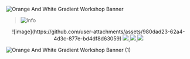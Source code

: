 
![Orange And White Gradient Workshop Banner](https://github.com/user-attachments/assets/3737f46e-16a3-4308-8c94-117b7240ad97)


> <picture>
>   <source media="(prefers-color-scheme: light)" srcset="https://raw.githubusercontent.com/Mqxx/GitHub-Markdown/main/blockquotes/badge/light-theme/info.svg">
>   <img alt="Info" src="https://raw.githubusercontent.com/Mqxx/GitHub-Markdown/main/blockquotes/badge/dark-theme/info.svg">
> </picture><br>
<p align="center">
  ![image](https://github.com/user-attachments/assets/980dad23-62a4-4d3c-877e-bd4df8d63059)

  <a href="https://www.linkedin.com/in/artsiom-krasouski-88405b258/">
    <img src="https://img.shields.io/badge/LinkedIn-0077B5?style=for-the-badge&logo=linkedin&logoColor=white" />
  </a>
  <a href="https://t.me/arkrasouski">
    <img src="https://img.shields.io/badge/Telegram-2CA5E0?style=for-the-badge&logo=telegram&logoColor=white" />
  </a>
  <a href="mailto:arkrasouski@arortem.ru">
    <img src="https://img.shields.io/badge/Связаться-arkrasouski@arortem.ru-d92d2d?style=for-the-badge&logo=yandex&logoColor=white" />
  </a>
</p>


![Orange And White Gradient Workshop Banner (1)](https://github.com/user-attachments/assets/418c3a3f-b128-491f-88a4-52ab2b624bab)

<!--
**arkrasouski/arkrasouski** is a ✨ _special_ ✨ repository because its `README.md` (this file) appears on your GitHub profile.

Here are some ideas to get you started:

- 🔭 I’m currently working on ...
- 🌱 I’m currently learning ...
- 👯 I’m looking to collaborate on ...
- 🤔 I’m looking for help with ...
- 💬 Ask me about ...
- 📫 How to reach me: ...
- 😄 Pronouns: ...
- ⚡ Fun fact: ...
-->
